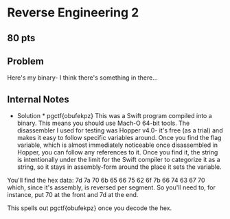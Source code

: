 # Reverse Engineering 2
80 pts
---
## Problem
Here's my binary- I think there's something in there...

## Internal Notes
* Solution * pgctf{obufekpz}
This was a Swift program compiled into a binary. This means you should use Mach-O 64-bit tools. The disassembler I used for testing was Hopper v4.0- it's free (as a trial) and makes it easy to follow specific variables around. Once you find the flag variable, which is almost immediately noticeable once disassembled in Hopper, you can follow any references to it. Once you find it, the string is intentionally under the limit for the Swift compiler to categorize it as a string, so it stays in assembly-form around the place it sets the variable.

You'll find the hex data: 7d 7a 70 6b 65 66 75 62 6f 7b 66 74 63 67 70
which, since it's assembly, is reversed per segment. So you'll need to, for instance, put 70 at the front and 7d at the end.

This spells out pgctf{obufekpz} once you decode the hex.
